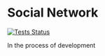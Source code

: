 # Social Network

[![Tests Status][run-tests]][run-tests-url]


[run-tests]: https://github.com/vadushkin/SoulShellNetwork/actions/workflows/run-tests.yml/badge.svg
[run-tests-url]: https://github.com/vadushkin/SoulShellNetwork/actions

In the process of development
